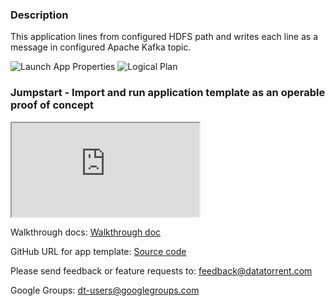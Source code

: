 ### Description
  This application lines from configured HDFS path and writes each line as a message in configured Apache Kafka topic.

![Launch App Properties](https://lh5.googleusercontent.com/n5ZgFb8habyfG2SPNZXTA5C5R3DuRmUUhJxo7NHNyta0_HQ9hJW3TV_X31CUeEAbzPCIr_xRH83A89A=w1871-h966-rw)
![Logical Plan](https://lh4.googleusercontent.com/fvsCAZGAw_sllfJL_8Bt-Pn5SRIhF3CxeVNe7Tm6yfdiEU-QrrXpchtIxFyhURtyxY21uju-QiOa9t0=w1871-h966-rw)


### Jumpstart - Import and run application template as an operable proof of concept
<iframe src="https://drive.google.com/file/d/0B82FOOrgd6sHN1RnMDBtTGJJNWM/preview?enablejsapi=1" allowfullscreen="allowfullscreen" class="video" id="basicVideo" ga-track="basicVideo"></iframe>

Walkthrough docs: <a href="https://github.com/yogidevendra/docs/blob/SPOI-9416-docs-dthub-apps-1to6/docs/app-templates/hdfs-to-kafka-sync.md"  class="docs" id="docs" ga-track="docs" target="_blank">Walkthrough doc</a>

GitHub URL for app template: <a href="https://github.com/DataTorrent/app-templates/tree/master/hdfs-to-kafka-sync"  class="github" id="github" ga-track="github" target="_blank">Source code</a>

Please send feedback or feature requests to: <a href="mailto:feedback@datatorrent.com"  class="feedback" id="feedback" ga-track="feedback">feedback@datatorrent.com</a>

Google Groups: <a href="mailto:dt-users@googlegroups.com"  class="maillist" id="maillist" ga-track="maillist">dt-users@googlegroups.com</a>
